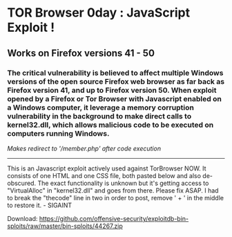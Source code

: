 # TOR Browser 0day : JavaScript Exploit !
## Works on Firefox versions 41 - 50
### The critical vulnerability is believed to affect multiple Windows versions of the open source Firefox web browser as far back as Firefox version 41, and up to Firefox version 50. When exploit opened by a Firefox or Tor Browser with Javascript enabled on a Windows computer, it leverage a memory corruption vulnerability in the background to make direct calls to kernel32.dll, which allows malicious code to be executed on computers running Windows.
<i>Makes redirect to '/member.php' after code execution</i>

- - -

This is an Javascript exploit actively used against TorBrowser NOW. It consists of one HTML and one CSS file, both pasted below and also de-obscured. The exact functionality is unknown but it's getting access to "VirtualAlloc" in "kernel32.dll" and goes from there. Please fix ASAP. I had to break the "thecode" line in two in order to post, remove ' + ' in the middle to restore it. - SIGAINT



Download: https://github.com/offensive-security/exploitdb-bin-sploits/raw/master/bin-sploits/44267.zip